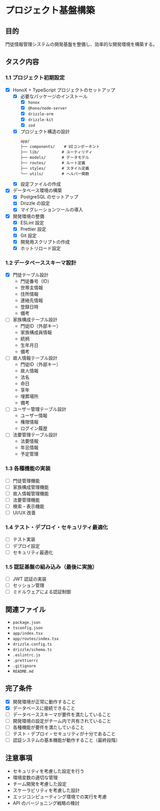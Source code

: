 # プロジェクト基盤構築

## 目的

門徒情報管理システムの開発基盤を整備し、効率的な開発環境を構築する。

## タスク内容

### 1.1 プロジェクト初期設定

- [x] HonoX + TypeScript プロジェクトのセットアップ
  - [x] 必要なパッケージのインストール
    - [x] `honox`
    - [x] `@hono/node-server`
    - [x] `drizzle-orm`
    - [x] `drizzle-kit`
    - [x] `zod`
  - [x] プロジェクト構造の設計
    ```
    app/
    ├── components/    # UIコンポーネント
    ├── lib/          # ユーティリティ
    ├── models/       # データモデル
    ├── routes/       # ルート定義
    ├── styles/       # スタイル定義
    └── utils/        # ヘルパー関数
    ```
  - [x] 設定ファイルの作成
- [x] データベース環境の構築
  - [x] PostgreSQL のセットアップ
  - [x] Drizzle の設定
  - [x] マイグレーションツールの導入
- [x] 開発環境の整備
  - [x] ESLint 設定
  - [x] Prettier 設定
  - [x] Git 設定
  - [x] 開発用スクリプトの作成
  - [x] ホットリロード設定

### 1.2 データベーススキーマ設計

- [x] 門徒テーブル設計
  - 門徒番号（ID）
  - 世帯主情報
  - 住所情報
  - 連絡先情報
  - 登録日時
  - 備考
- [ ] 家族構成テーブル設計
  - 門徒ID（外部キー）
  - 家族構成員情報
  - 続柄
  - 生年月日
  - 備考
- [ ] 故人情報テーブル設計
  - 門徒ID（外部キー）
  - 故人情報
  - 法名
  - 命日
  - 享年
  - 埋葬場所
  - 備考
- [ ] ユーザー管理テーブル設計
  - ユーザー情報
  - 権限情報
  - ログイン履歴
- [ ] 法要管理テーブル設計
  - 法要情報
  - 年忌情報
  - 予定管理

### 1.3 各種機能の実装

- [ ] 門徒管理機能
- [ ] 家族構成管理機能
- [ ] 故人情報管理機能
- [ ] 法要管理機能
- [ ] 検索・表示機能
- [ ] UI/UX 改善

### 1.4 テスト・デプロイ・セキュリティ最適化

- [ ] テスト実装
- [ ] デプロイ設定
- [ ] セキュリティ最適化

### 1.5 認証基盤の組み込み（最後に実施）

- [ ] JWT 認証の実装
- [ ] セッション管理
- [ ] ミドルウェアによる認証制御

## 関連ファイル

- `package.json`
- `tsconfig.json`
- `app/index.tsx`
- `app/routes/index.tsx`
- `drizzle.config.ts`
- `drizzle/schema.ts`
- `.eslintrc.js`
- `.prettierrc`
- `.gitignore`
- `README.md`

## 完了条件

- [x] 開発環境が正常に動作すること
- [x] データベースに接続できること
- [ ] データベーススキーマが要件を満たしていること
- [ ] 開発環境の設定がチーム内で共有されていること
- [ ] 各種機能が要件を満たしていること
- [ ] テスト・デプロイ・セキュリティが十分であること
- [ ] 認証システムの基本機能が動作すること（最終段階）

## 注意事項

- セキュリティを考慮した設定を行う
- 環境変数の適切な管理
- チーム開発を考慮した設定
- スケーラビリティを考慮した設計
- エッジコンピューティング環境での実行を考慮
- API のバージョニング戦略の検討
